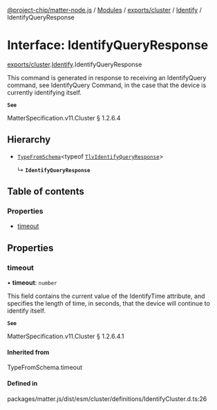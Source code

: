 [@project-chip/matter-node.js](../README.md) / [Modules](../modules.md) / [exports/cluster](../modules/exports_cluster.md) / [Identify](../modules/exports_cluster.Identify.md) / IdentifyQueryResponse

# Interface: IdentifyQueryResponse

[exports/cluster](../modules/exports_cluster.md).[Identify](../modules/exports_cluster.Identify.md).IdentifyQueryResponse

This command is generated in response to receiving an IdentifyQuery command, see IdentifyQuery Command, in the
case that the device is currently identifying itself.

**`See`**

MatterSpecification.v11.Cluster § 1.2.6.4

## Hierarchy

- [`TypeFromSchema`](../modules/exports_tlv.md#typefromschema)\<typeof [`TlvIdentifyQueryResponse`](../modules/exports_cluster.Identify.md#tlvidentifyqueryresponse)\>

  ↳ **`IdentifyQueryResponse`**

## Table of contents

### Properties

- [timeout](exports_cluster.Identify.IdentifyQueryResponse.md#timeout)

## Properties

### timeout

• **timeout**: `number`

This field contains the current value of the IdentifyTime attribute, and specifies the length of time, in
seconds, that the device will continue to identify itself.

**`See`**

MatterSpecification.v11.Cluster § 1.2.6.4.1

#### Inherited from

TypeFromSchema.timeout

#### Defined in

packages/matter.js/dist/esm/cluster/definitions/IdentifyCluster.d.ts:26
